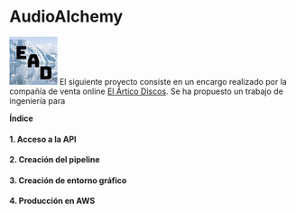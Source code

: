 # AudioAlchemy



![profile](https://github.com/jvr0/AudioAlchemy/blob/main/images/profile.jpg) El siguiente proyecto consiste en un encargo realizado por la compañía de venta online [El Ártico Discos](https://www.discogs.com/es/seller/elarticodiscos/profile "El Ártico Discos"). Se ha propuesto un trabajo de ingeniería para 

**Índice**
#### 1. Acceso a la API
#### 2. Creación del pipeline
#### 3. Creación de entorno gráfico
#### 4. Producción en AWS